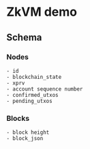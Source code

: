 # ZkVM demo

## Schema

### Nodes

```
- id
- blockchain_state
- xprv
- account sequence number
- confirmed_utxos
- pending_utxos
```

### Blocks

```
- block height
- block_json 
```

